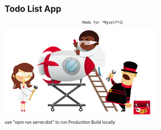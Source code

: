 #                               Todo List App
                                        Made for *Myself*😐
 ![](image.png)

use "npm run serve:dist" to run Production Build locally

